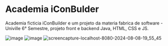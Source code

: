 
# Academia iConBulder

Academia ficticia iConBuilder e um projeto da materia fabrica de software - Univille 6° Semestre, projeto front e backend Java, HTML, CSS e JS.

![image](https://github.com/user-attachments/assets/334efbdf-9e44-424e-b2a9-894e19cee92a)
![image](https://github.com/user-attachments/assets/cc7403ed-125a-4da2-9b58-be7e53bad8f0)
![screencapture-localhost-8080-2024-08-08-19_55_45](https://github.com/user-attachments/assets/a6d629d1-fc86-4038-988d-28c7d6330604)

